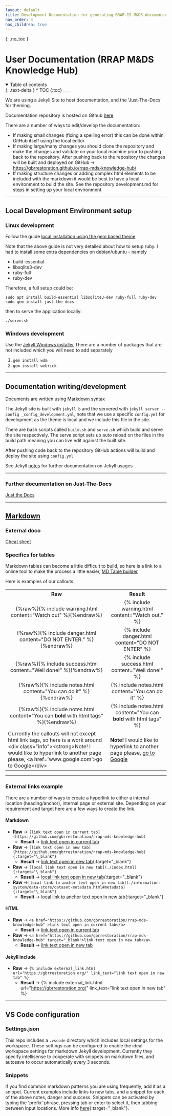 ```yaml
---
layout: default
title: Development Documentation for generating RRAP-IS M&DS documentation
nav_order: 4
has_children: true
---
```


{: .no_toc }

# User Documentation (RRAP M&DS Knowledge Hub)

<details  open markdown="block">
  <summary>
    Table of contents
  </summary>
{: .text-delta }
* TOC
{:toc}
____
</details>

We are using a Jekyll Site to host documentation, and the 'Just-The-Docs' for theming.

Documentation repository is hosted on Github [here](https://github.com/gbrrestoration/rrap-mds-knowledge-hub)

There are a number of ways to edit/develop the documentation:

-   If making small changes (fixing a spelling error) this can be done within GitHub itself using the local editor
-   If making large/many changes you should clone the repository and make the changes and validate on your local machine prior to pushing back to the repository. After pushing back to the repository the changes will be built and deployed on GitHub → https://gbrrestoration.github.io/rrap-mds-knowledge-hub/
-   If making structure changes or adding complex html elements to be included with the markdown it would be best to have a local environment to build the site. See the repository development.md for steps in setting up your local environment

____

## Local Development Environment setup

### Linux development

Follow the guide [local installation using the gem based theme](https://just-the-docs.github.io/just-the-docs/#local-installation-use-the-gem-based-theme)

Note that the above guide is not very detailed about how to setup ruby. I had to install some extra dependencies on debian/ubuntu - namely

-   build-essential
-   libsqlite3-dev
-   ruby-full
-   ruby-dev

Therefore, a full setup could be:

```
sudo apt install build-essential libsqlite3-dev ruby-full ruby-dev
sudo gem install just-the-docs
```

then to serve the application locally:

```
./serve.sh
```

### Windows development

Use the [Jekyll Windows installer](https://jekyllrb.com/docs/installation/windows/)
There are a number of packages that are not included which you will need to add separately

1. `gem install wdm`
1. `gem install webrick`

____

## Documentation writing/development

Documents are written using [Markdown](https://www.markdownguide.org/cheat-sheet/) syntax

The Jekyll site is built with `jekyll b` and the servered with `jekyll server --config _config_development.yml`, note that we use a specific `config.yml` for development as the theme is local and we include this file in the site.

There are bash scripts called `build.sh` and `serve.sh` which build and serve the site respectively. The serve script sets up auto reload on the files in the build path meaning you can live edit against the built site.

After pushing code back to the repository GitHub actions will build and deploy the site using `config.yml`

See Jekyll [notes](https://jekyllrb.com/docs/usage/) for further documentation on Jekyll usages

____

### Further documentation on Just-The-Docs

[Just the Docs](https://just-the-docs.github.io/just-the-docs/)

____

## [Markdown](https://www.markdownguide.org/)

### External doco
[Cheat sheet](https://www.markdownguide.org/cheat-sheet/)

### Specifics for tables
Markdown tables can become a little difficult to build, so here is a link to a online tool to make the process a little easier, [MD Table builder](https://www.tablesgenerator.com/markdown_tables)

Here is examples of our callouts

<table>
  <tr align=center>
    <th align=center>Raw</th>
    <th align=center>Result</th>
  </tr>
  <tr align=center>
    <td text-align=center>{%raw%}{% include warning.html content="Watch out" %}{%endraw%}</td>
    <td text-align=center>{% include warning.html content="Watch out." %}</td>
  </tr>
  <tr align=center>
    <td>{%raw%}{% include danger.html content="DO NOT ENTER." %}{%endraw%}</td>
    <td>{% include danger.html content="DO NOT ENTER" %}</td>
  </tr>
  <tr align=center>
    <td>{%raw%}{% include success.html content="Well done!" %}{%endraw%}</td>
    <td>{% include success.html content="Well done!" %}</td>
  </tr>
  <tr align=center>
    <td>{%raw%}{% include notes.html content="You can do it" %}{%endraw%}</td>
    <td>{% include notes.html content="You can do it" %}</td>
  </tr>
  <tr align=center>
    <td>{%raw%}{% include notes.html content="You can<b> bold</b> with html tags" %}{%endraw%}</td>
    <td>{% include notes.html content="You can<b> bold</b> with html tags" %}</td>
  </tr>
  <tr>
    <td>Currently the callouts will not except html link tags, so here is a work around <br> &lt;div class="info">&lt;strong>Note!</strong> I would like to hyperlink to another page please, &lt;a href='www.google.com'>go to Google</a>&lt;/div></td>
    <td text-align=center><div class="info"><strong>Note! </strong> I would like to hyperlink to another page please,  <a href='www.google.com'>go to Google</a></div></td>
  </tr> 
</table>

____
### External links example
There are a number of ways to create a hyperlink to either a internal location (heading/anchor), internal page or external site.  Depending on your requirement and target here are a few ways to create the link.
#### Markdown
- **Raw** -> `[link text open in current tab](https://github.com/gbrrestoration/rrap-mds-knowledge-hub)`
  - **Result** -> [link text open in current tab](https://github.com/gbrrestoration/rrap-mds-knowledge-hub)
- **Raw** -> `[link text open in new tab](https://github.com/gbrrestoration/rrap-mds-knowledge-hub){:target="\_blank"}`
  - **Result** -> [link text open in new tab](https://github.com/gbrrestoration/rrap-mds-knowledge-hub){:target="\_blank"}
- **Raw** -> `[local link text open in new tab](./index.html){:target="\_blank"}`
  - **Result** -> [local link text open in new tab](./index.html){:target="\_blank"}
- **Raw** ->`[local link to anchor text open in new tab](./information-system/data-store/dataset-metadata.html#metadata){:target="\_blank"}`
  - **Result** -> [local link to anchor text open in new tab](./information-system/data-store/dataset-metadata.html#metadata){:target="\_blank"}

#### HTML
- **Raw** -> `<a href="https://github.com/gbrrestoration/rrap-mds-knowledge-hub" >link text open in current tab</a>`
  - **Result** -> <a href="https://github.com/gbrrestoration/rrap-mds-knowledge-hub" >link text open in current tab</a>
- **Raw** -> `<a href="https://github.com/gbrrestoration/rrap-mds-knowledge-hub" target="_blank">link text open in new tab</a>`
  - **Result** -> <a href="https://github.com/gbrrestoration/rrap-mds-knowledge-hub" target="_blank">link text open in new tab</a>


#### Jekyll include
- **Raw** -> `{% include external_link.html url="https://gbrrestoration.org/" link_text="link text open in new tab" %}`
  - **Result** -> {% include external_link.html url="https://gbrrestoration.org/" link_text="link text open in new tab" %}

___
## VS Code configuration

### Settings.json

This repo includes a `.vscode` directory which includes local settings for the workspace. These settings can be configured to enable the ideal workspace settings for markdown Jekyll development. Currently they specify intellisense to cooperate with snippets on markdown files, and autosave to occur automatically every 3 seconds.

### Snippets

If you find common markdown patterns you are using frequently, add it as a snippet. Current examples include links to new tabs, and a snippet for each of the above notes, danger and success. Snippets can be activated by typing the 'prefix' phrase, pressing tab or enter to select it, then tabbing between input locations. More info [here](https://code.visualstudio.com/docs/editor/userdefinedsnippets){:target="\_blank"}.

  
